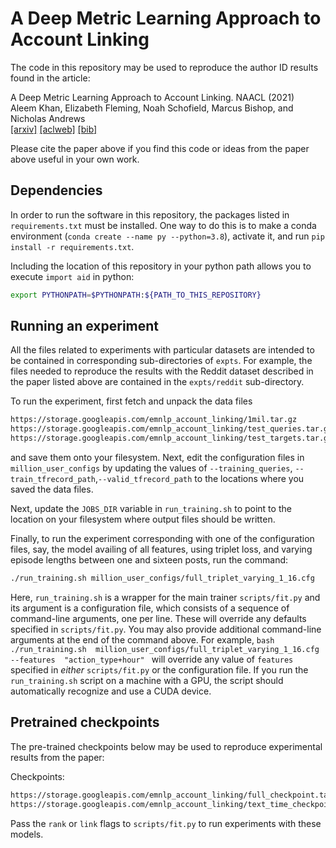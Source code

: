 # A Deep Metric Learning Approach to Account Linking

The code in this repository may be used to reproduce the author ID
results found in the article:

A Deep Metric Learning Approach to Account Linking. NAACL (2021)\
Aleem Khan, Elizabeth Fleming, Noah Schofield, Marcus Bishop, and Nicholas Andrews\
[[arxiv]](https://arxiv.org/abs/2105.07263) [[aclweb]](https://www.aclweb.org/anthology/2021.naacl-main.415/) [[bib]](https://www.aclweb.org/anthology/2021.naacl-main.415.bib)

Please cite the paper above if you find this code or ideas from the
paper above useful in your own work.

## Dependencies

In order to run the software in this repository, the packages listed in 
`requirements.txt` must be installed. One way to do this is to make a 
conda environment (`conda create --name py --python=3.8`), activate it, 
and run `pip install -r requirements.txt`.

Including the location of this repository in your python path allows you 
to execute `import aid` in python:

```bash
export PYTHONPATH=$PYTHONPATH:${PATH_TO_THIS_REPOSITORY}
```

## Running an experiment

All the files related to experiments with particular datasets are 
intended to be contained in corresponding sub-directories of `expts`. 
For example, the files needed to reproduce the results with the Reddit 
dataset described in the paper listed above are contained in the 
`expts/reddit` sub-directory.

To run the experiment, first fetch and unpack the data files

```bash
https://storage.googleapis.com/emnlp_account_linking/1mil.tar.gz
https://storage.googleapis.com/emnlp_account_linking/test_queries.tar.gz
https://storage.googleapis.com/emnlp_account_linking/test_targets.tar.gz
```

and save them onto your filesystem. Next, edit the configuration files 
in `million_user_configs` by updating the values of `--training_queries`, 
`--train_tfrecord_path`,`--valid_tfrecord_path` to the locations where 
you saved the data files.

Next, update the `JOBS_DIR` variable in `run_training.sh` to point to 
the location on your filesystem where output files should be written.

Finally, to run the experiment corresponding with one of the 
configuration files, say, the model availing of all features, using 
triplet loss, and varying episode lengths between one and sixteen posts, 
run the command:

```bash
./run_training.sh million_user_configs/full_triplet_varying_1_16.cfg
```

Here, `run_training.sh` is a wrapper for the main trainer 
`scripts/fit.py` and its argument is a configuration file, which 
consists of a sequence of command-line arguments, one per line. These 
will override any defaults specified in `scripts/fit.py`. You may also 
provide additional command-line arguments at the end of the command 
above. For example, ```bash ./run_training.sh 
million_user_configs/full_triplet_varying_1_16.cfg --features 
"action_type+hour" ``` will override any value of `features` specified 
in *either* `scripts/fit.py` or the configuration file. If you run the 
`run_training.sh` script on a machine with a GPU, the script should 
automatically recognize and use a CUDA device.

## Pretrained checkpoints

The pre-trained checkpoints below may be used to reproduce
experimental results from the paper:

Checkpoints:
```bash
https://storage.googleapis.com/emnlp_account_linking/full_checkpoint.tar.gz
https://storage.googleapis.com/emnlp_account_linking/text_time_checkpoint.tar.gz  
```

Pass the `rank` or `link` flags to `scripts/fit.py` to run experiments
with these models.
